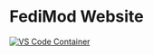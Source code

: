 # FediMod Website

[![VS Code Container](https://img.shields.io/static/v1?label=VS+Code&message=Open&logo=visualstudiocode&color=007ACC&logoColor=007ACC&labelColor=2C2C32)](https://vscode.dev/redirect?url=vscode://ms-vscode-remote.remote-containers/cloneInVolume?url=https://github.com/FediMod/FediMod.com)